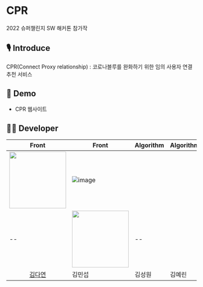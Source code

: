 # CPR
2022 슈퍼챌린지 SW 해커톤 참가작

## 🎙️ **Introduce**
CPR(Connect Proxy relationship) : 코로나블루를 완화하기 위한 임의 사용자 연결 추천 서비스

## 📢 **Demo**
- CPR 웹사이트

## 👩‍💻 **Developer**
|Front|Front|Algorithm|Algorithm|Algorithm|
|--|--|--|--|--|
|<img src="https://avatars.githubusercontent.com/u/96629346?v=4"  width="150" height="150"/>|![image](https://user-images.githubusercontent.com/54873618/149935509-4c68cd8a-03f8-4f2f-914e-6fbd0313da20.png)
|--|<img src="https://user-images.githubusercontent.com/97957438/149934844-3d94fb3d-e29d-4550-a61d-ff9be35667de.png"  width="150" height="150">|--|
|<CENTER>[김다연](https://github.com/nae-room)</CENTER>|김민섭|김성원|김예린|장찬영|
